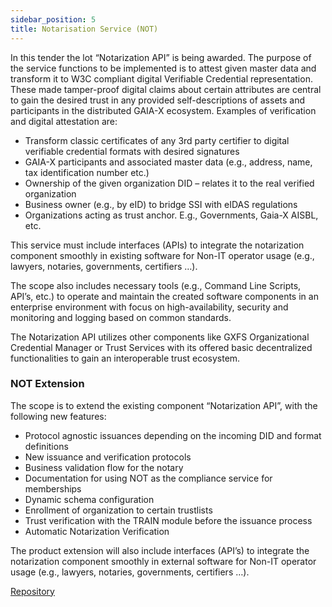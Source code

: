 ```yaml
---
sidebar_position: 5
title: Notarisation Service (NOT)
---
```


In this tender the lot “Notarization API” is being awarded. The purpose of the service functions to be implemented is to attest given master data and transform it to W3C compliant digital Verifiable Credential representation. These made tamper-proof digital claims about certain attributes are central to gain the desired trust in any provided self-descriptions of assets and participants in the distributed GAIA-X ecosystem. Examples of verification and digital attestation are: 

- Transform classic certificates of any 3rd party certifier to digital verifiable credential formats with desired signatures 
- GAIA-X participants and associated master data (e.g., address, name, tax identification number etc.)
- Ownership of the given organization DID – relates it to the real verified organization
- Business owner (e.g., by eID) to bridge SSI with eIDAS regulations 
- Organizations acting as trust anchor. E.g., Governments, Gaia-X AISBL, etc. 

This service must include interfaces (APIs) to integrate the notarization component smoothly in existing software for Non-IT operator usage (e.g., lawyers, notaries, governments, certifiers …). 

The scope also includes necessary tools (e.g., Command Line Scripts, API’s, etc.) to operate and maintain the created software components in an enterprise environment with focus on high-availability, security and monitoring and logging based on common standards. 

The Notarization API utilizes other components like GXFS Organizational Credential Manager or Trust Services with its offered basic decentralized functionalities to gain an interoperable trust ecosystem. 

### NOT Extension

The scope is to extend the existing component “Notarization API”, with the following new features:

- Protocol agnostic issuances depending on the incoming DID and format definitions 
- New issuance and verification protocols 
- Business validation flow for the notary 
- Documentation for using NOT as the compliance service for memberships 
- Dynamic schema configuration 
- Enrollment of organization to certain trustlists 
- Trust verification with the TRAIN module before the issuance process 
- Automatic Notarization Verification 

The product extension will also include interfaces (API’s) to integrate the notarization component smoothly in external software for Non-IT operator usage (e.g., lawyers, notaries, governments, certifiers …).

<div class="mtp-3">
    <a href="https://gitlab.eclipse.org/eclipse/xfsc/notarization-service" class="primaryBtn">Repository</a>
</div>